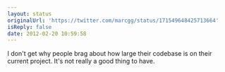 ```yaml
---
layout: status
originalUrl: 'https://twitter.com/marcgg/status/171549648425713664'
isReply: false
date: 2012-02-20 10:59:58
---
```


I don't get why people brag about how large their codebase is on their current project. It's not really a good thing to have.
